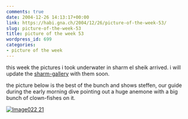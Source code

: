 ```yaml
---
comments: true
date: 2004-12-26 14:13:17+00:00
link: https://habi.gna.ch/2004/12/26/picture-of-the-week-53/
slug: picture-of-the-week-53
title: picture of the week 53
wordpress_id: 699
categories:
- picture of the week
---
```



this week the pictures i took underwater in sharm el sheik arrived. i will update the [sharm-gallery](https://habi.gna.ch/pics/Sharm) with them soon.
  
the picture below is the best of the bunch and shows steffen, our guide during the early morning dive pointing out a huge anemone with a big bunch of clown-fishes on it.



[![Image022 21](https://habi.gna.ch/blog/images/Image022_21-tm.jpg)](https://habi.gna.ch/blog/images/Image022_21.jpg)

